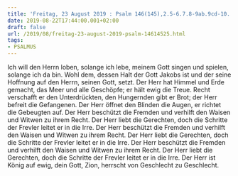 ```yaml
---
title: 'Freitag, 23 August 2019 : Psalm 146(145),2.5-6.7.8-9ab.9cd-10.'
date: 2019-08-22T17:44:00.001+02:00
draft: false
url: /2019/08/freitag-23-august-2019-psalm-14614525.html
tags: 
- PSALMUS
---
```


Ich will den Herrn loben, solange ich lebe, meinem Gott singen und spielen, solange ich da bin. Wohl dem, dessen Halt der Gott Jakobs ist und der seine Hoffnung auf den Herrn, seinen Gott, setzt. Der Herr hat Himmel und Erde gemacht, das Meer und alle Geschöpfe; er hält ewig die Treue. Recht verschafft er den Unterdrückten, den Hungernden gibt er Brot; der Herr befreit die Gefangenen. Der Herr öffnet den Blinden die Augen, er richtet die Gebeugten auf. Der Herr beschützt die Fremden und verhilft den Waisen und Witwen zu ihrem Recht. Der Herr liebt die Gerechten, doch die Schritte der Frevler leitet er in die Irre. Der Herr beschützt die Fremden und verhilft den Waisen und Witwen zu ihrem Recht. Der Herr liebt die Gerechten, doch die Schritte der Frevler leitet er in die Irre. Der Herr beschützt die Fremden und verhilft den Waisen und Witwen zu ihrem Recht. Der Herr liebt die Gerechten, doch die Schritte der Frevler leitet er in die Irre. Der Herr ist König auf ewig, dein Gott, Zion, herrscht von Geschlecht zu Geschlecht.